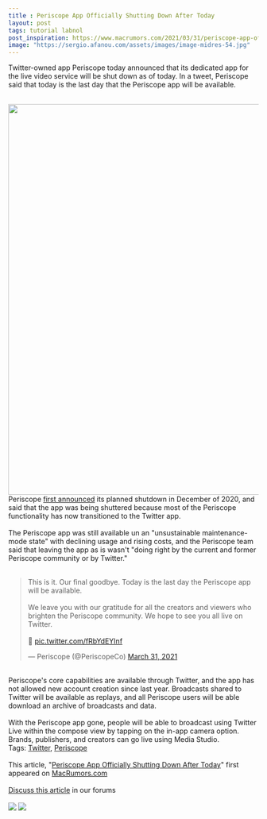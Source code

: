 ```yaml
---
title : Periscope App Officially Shutting Down After Today
layout: post
tags: tutorial labnol
post_inspiration: https://www.macrumors.com/2021/03/31/periscope-app-officially-shutting-down-after-today/
image: "https://sergio.afanou.com/assets/images/image-midres-54.jpg"
---
```


Twitter-owned app Periscope today announced that its dedicated app for the live video service will be shut down as of today. In a tweet, Periscope said that today is the last day that the Periscope app will be available.
<br/>

<br/>
<img src="https://images.macrumors.com/article-new/2020/12/periscope-twitter-app.jpg" alt="" width="1400" height="787" class="aligncenter size-full wp-image-775195" />
<br/>
Periscope <a href="https://www.macrumors.com/2020/12/15/periscope-app-shutting-down/">first announced</a> its planned shutdown in December of 2020, and said that the app was being shuttered because most of the Periscope functionality has now transitioned to the Twitter app.
<br/>

<br/>
The Periscope app was still available un an "unsustainable maintenance-mode state" with declining usage and rising costs, and the Periscope team said that leaving the app as is wasn't "doing right by the current and former Periscope community or by Twitter."
<br/>

<br/>
<div class="center-wrap"><blockquote class="twitter-tweet"><p lang="en" dir="ltr">This is it. Our final goodbye. Today is the last day the Periscope app will be available.<br><br>We leave you with our gratitude for all the creators and viewers who brighten the Periscope community. We hope to see you all live on Twitter. <br><br>&#x1f49c; <a href="https://t.co/fRbYdEYInf">pic.twitter.com/fRbYdEYInf</a></p>&mdash; Periscope (@PeriscopeCo) <a href="https://twitter.com/PeriscopeCo/status/1377318425404469248?ref_src=twsrc%5Etfw">March 31, 2021</a></blockquote> <script async src="https://platform.twitter.com/widgets.js" charset="utf-8"></script></div>
<br/>
Periscope's core capabilities are available through Twitter, and the app has not allowed new account creation since last year. Broadcasts shared to Twitter will be available as replays, and all Periscope users will be able download an archive of broadcasts and data.
<br/>

<br/>
With the Periscope app gone, people will be able to broadcast using Twitter Live within the compose view by tapping on the in-app camera option. Brands, publishers, and creators can go live using Media Studio.<div class="linkback">Tags: <a href="https://www.macrumors.com/guide/twitter/">Twitter</a>, <a href="https://www.macrumors.com/guide/periscope/">Periscope</a></div><br/>This article, &quot;<a href="https://www.macrumors.com/2021/03/31/periscope-app-officially-shutting-down-after-today/">Periscope App Officially Shutting Down After Today</a>&quot; first appeared on <a href="https://www.macrumors.com">MacRumors.com</a><br/><br/><a href="https://forums.macrumors.com/threads/periscope-app-officially-shutting-down-after-today.2290250/">Discuss this article</a> in our forums<br/><br/><div class="feedflare">
<a href="http://feeds.macrumors.com/~ff/MacRumors-All?a=26h_dM7HOVE:FYycKiHBbTI:6W8y8wAjSf4"><img src="http://feeds.feedburner.com/~ff/MacRumors-All?d=6W8y8wAjSf4" border="0"></img></a> <a href="http://feeds.macrumors.com/~ff/MacRumors-All?a=26h_dM7HOVE:FYycKiHBbTI:qj6IDK7rITs"><img src="http://feeds.feedburner.com/~ff/MacRumors-All?d=qj6IDK7rITs" border="0"></img></a>
</div><img src="http://feeds.feedburner.com/~r/MacRumors-All/~4/26h_dM7HOVE" height="1" width="1" alt=""/>